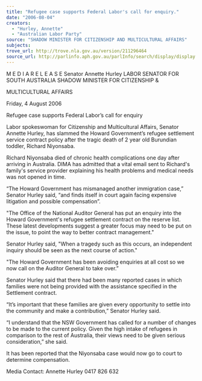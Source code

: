 ```yaml
---
title: "Refugee case supports Federal Labor's call for enquiry."
date: "2006-08-04"
creators:
  - "Hurley, Annette"
  - "Australian Labor Party"
source: "SHADOW MINISTER FOR CITIZENSHIP AND MULTICULTURAL AFFAIRS"
subjects:
trove_url: http://trove.nla.gov.au/version/211296464
source_url: http://parlinfo.aph.gov.au/parlInfo/search/display/display.w3p;query=Id%3A%22media/pressrel/75HK6%22
---
```


 M E D I A  R E L E A S E  Senator Annette Hurley LABOR SENATOR FOR SOUTH AUSTRALIA  SHADOW MINISTER FOR CITIZENSHIP &  

 MULTICULTURAL AFFAIRS 

 

 Friday, 4 August 2006

 

 Refugee case supports Federal Labor’s call for enquiry   

 Labor spokeswoman for Citizenship and Multicultural Affairs, Senator Annette Hurley,  has slammed the Howard Government’s refugee settlement service contract policy after  the tragic death of 2 year old Burundian toddler, Richard Niyonsaba.   

 Richard Niyonsaba died of chronic health complications one day after arriving in  Australia.  DIMA has admitted that a vital email sent to Richard's family's service  provider explaining his health problems and medical needs was not opened in time.   

 “The Howard Government has mismanaged another immigration case,” Senator Hurley  said, “and finds itself in court again facing expensive litigation and possible  compensation”.    

 "The Office of the National Auditor General has put an enquiry into the Howard  Government's refugee settlement contract on the reserve list. These latest developments  suggest a greater focus may need to be put on the issue, to point the way to better  contract management."    

 Senator Hurley said, "When a tragedy such as this occurs, an independent inquiry  should be seen as the next course of action."    

 "The Howard Government has been avoiding enquiries at all cost so we now call on the  Auditor General to take over.”   

 Senator Hurley said that there had been many reported cases in which families were not  being provided with the assistance specified in the Settlement contract.   

 “It’s important that these families are given every opportunity to settle into the community  and make a contribution,” Senator Hurley said.   

 “I understand that the NSW Government has called for a number of changes to be made  to the current policy. Given the high intake of refugees in comparison to the rest of  Australia, their views need to be given serious consideration,” she said.   

 It has been reported that the Niyonsaba case would now go to court to determine  compensation.    

 Media Contact:          Annette Hurley          0417 826 632 

